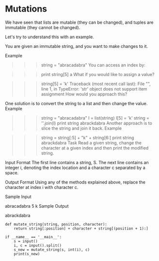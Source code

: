 # Mutations

We have seen that lists are mutable (they can be changed), and tuples are immutable (they cannot be changed).

Let's try to understand this with an example.

You are given an immutable string, and you want to make changes to it.

Example

> > > string = "abracadabra"
> > > You can access an index by:

> > > print string[5]
> > > a
> > > What if you would like to assign a value?

> > > string[5] = 'k'
> > > Traceback (most recent call last):
> > > File "<stdin>", line 1, in <module>
> > > TypeError: 'str' object does not support item assignment
> > > How would you approach this?

One solution is to convert the string to a list and then change the value.
Example

> > > string = "abracadabra"
> > > l = list(string)
> > > l[5] = 'k'
> > > string = ''.join(l)
> > > print string
> > > abrackdabra
> > > Another approach is to slice the string and join it back.
> > > Example

> > > string = string[:5] + "k" + string[6:]
> > > print string
> > > abrackdabra
> > > Task
> > > Read a given string, change the character at a given index and then print the modified string.

Input Format
The first line contains a string, S.
The next line contains an integer i, denoting the index location and a character c separated by a space.

Output Format
Using any of the methods explained above, replace the character at index i with character c.

Sample Input

abracadabra
5 k
Sample Output

abrackdabra

```
def mutate_string(string, position, character):
    return string[:position] + character + string[(position + 1):]

if __name__ == '__main__':
    s = input()
    i, c = input().split()
    s_new = mutate_string(s, int(i), c)
    print(s_new)
```
